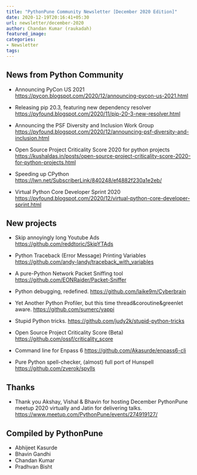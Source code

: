 ```yaml
---
title: "PythonPune Community Newsletter [December 2020 Edition]"
date: 2020-12-19T20:16:41+05:30
url: newsletter/december-2020
author: Chandan Kumar (raukadah)
featured_image:
categories:
- Newsletter
tags:
---
```


## News from Python Community

* Announcing PyCon US 2021 
  https://pycon.blogspot.com/2020/12/announcing-pycon-us-2021.html

* Releasing pip 20.3, featuring new dependency resolver 
  https://pyfound.blogspot.com/2020/11/pip-20-3-new-resolver.html

* Announcing the PSF Diversity and Inclusion Work Group 
  https://pyfound.blogspot.com/2020/12/announcing-psf-diversity-and-inclusion.html
  
* Open Source Project Criticality Score 2020 for python projects 
  https://kushaldas.in/posts/open-source-project-criticality-score-2020-for-python-projects.html
  
* Speeding up CPython 
  https://lwn.net/SubscriberLink/840248/ef4882f230a1e2eb/ 

* Virtual Python Core Developer Sprint 2020 
  https://pyfound.blogspot.com/2020/12/virtual-python-core-developer-sprint.html

## New projects
* Skip annoyingly long Youtube Ads 
  https://github.com/reddtoric/SkipYTAds
  
* Python Traceback (Error Message) Printing Variables 
  https://github.com/andy-landy/traceback_with_variables
  
* A pure-Python Network Packet Sniffing tool 
  https://github.com/EONRaider/Packet-Sniffer

* Python debugging, redefined. 
  https://github.com/laike9m/Cyberbrain
  
* Yet Another Python Profiler, but this time thread&coroutine&greenlet aware. 
  https://github.com/sumerc/yappi

* Stupid Python tricks. 
  https://github.com/judy2k/stupid-python-tricks

* Open Source Project Criticality Score (Beta) 
  https://github.com/ossf/criticality_score

* Command line for Enpass 6
  https://github.com/Akasurde/enpass6-cli

* Pure Python spell-checker, (almost) full port of Hunspell
  https://github.com/zverok/spylls
 
## Thanks
* Thank you Akshay, Vishal & Bhavin for hosting December PythonPune meetup 
  2020 virtually and Jatin for delivering talks. 
  https://www.meetup.com/PythonPune/events/274919127/
 
## Compiled by PythonPune
* Abhijeet Kasurde
* Bhavin Gandhi
* Chandan Kumar
* Pradhvan Bisht

